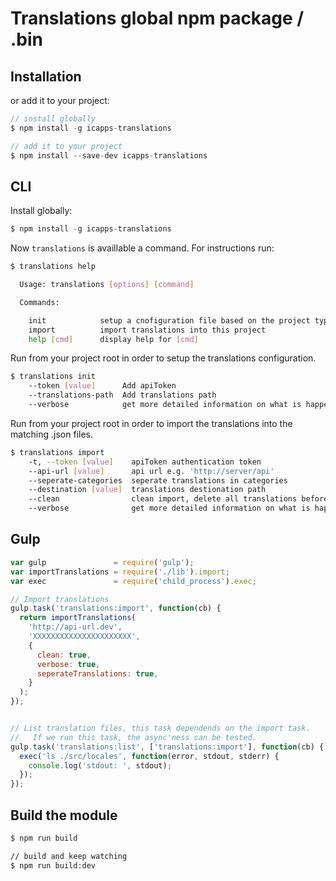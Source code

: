 # Translations global npm package / .bin


## Installation


or add it to your project:

```javascript
// install globally
$ npm install -g icapps-translations

// add it to your project
$ npm install --save-dev icapps-translations
```


## CLI
Install globally:

```javascript
$ npm install -g icapps-translations
```

Now `translations` is availlable a command. For instructions run:

```bash
$ translations help

  Usage: translations [options] [command]

  Commands:

    init            setup a cnofiguration file based on the project type
    import          import translations into this project
    help [cmd]      display help for [cmd]
```

Run from your project root in order to setup the translations configuration.

```bash
$ translations init
    --token [value]      Add apiToken
    --translations-path  Add translations path
    --verbose            get more detailed information on what is happening
```
Run from your project root in order to import the translations into the matching .json files.

```bash
$ translations import
    -t, --token [value]    apiToken authentication token
    --api-url [value]      api url e.g. 'http://server/api'
    --seperate-categories  seperate translations in categories
    --destination [value]  translations destionation path
    --clean                clean import, delete all translations before writing new
    --verbose              get more detailed information on what is happening
```

## Gulp

```javascript
var gulp               = require('gulp');
var importTranslations = require('./lib').import;
var exec               = require('child_process').exec;

// Import translations
gulp.task('translations:import', function(cb) {
  return importTranslations(
    'http://api-url.dev',
    'XXXXXXXXXXXXXXXXXXXXXX',
    {
      clean: true,
      verbose: true,
      seperateTranslations: true,
    }
  );
});


// List translation files, this task dependends on the import task.
//   If we run this task, the async'ness can be tested.
gulp.task('translations:list', ['translations:import'], function(cb) {
  exec('ls ./src/locales', function(error, stdout, stderr) {
    console.log('stdout: ', stdout);
  });
});

```


## Build the module

```bash
$ npm run build

// build and keep watching
$ npm run build:dev
```
